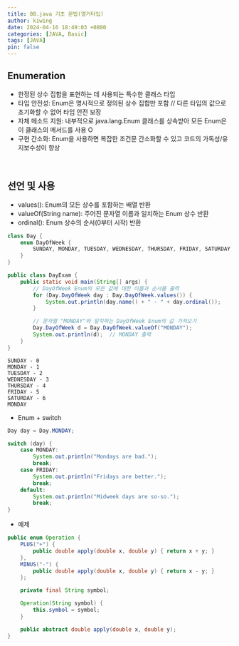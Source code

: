 ```yaml
---
title: 08.java 기초 문법(열거타입)
author: kiwing
date: 2024-04-16 18:49:03 +0800
categories: [JAVA, Basic]
tags: [JAVA]
pin: false
---
```


## Enumeration

- 한정된 상수 집합을 표현하는 데 사용되는 특수한 클래스 타입
- 타입 안전성: Enum은 명시적으로 정의된 상수 집합만 포함   // 다른 타입의 값으로 초기화할 수 없어 타입 안전 보장
- 자체 메소드 지원: 내부적으로 java.lang.Enum 클래스를 상속받아 모든 Enum은 이 클래스의 메서드를 사용 O
- 구현 간소화: Enum을 사용하면 복잡한 조건문 간소화할 수 있고 코드의 가독성/유지보수성이 향상

<br>

## 선언 및 사용

- values(): Enum의 모든 상수를 포함하는 배열 반환
- valueOf(String name): 주어진 문자열 이름과 일치하는 Enum 상수 반환
- ordinal(): Enum 상수의 순서(0부터 시작) 반환

```java
class Day {
    enum DayOfWeek {
        SUNDAY, MONDAY, TUESDAY, WEDNESDAY, THURSDAY, FRIDAY, SATURDAY;
    }
}

public class DayExam {
    public static void main(String[] args) {
        // DayOfWeek Enum의 모든 값에 대한 이름과 순서를 출력
        for (Day.DayOfWeek day : Day.DayOfWeek.values()) {
            System.out.println(day.name() + " - " + day.ordinal());
        }

        // 문자열 "MONDAY"와 일치하는 DayOfWeek Enum의 값 가져오기
        Day.DayOfWeek d = Day.DayOfWeek.valueOf("MONDAY");
        System.out.println(d);  // MONDAY 출력
    }
}
```
```
SUNDAY - 0
MONDAY - 1
TUESDAY - 2
WEDNESDAY - 3
THURSDAY - 4
FRIDAY - 5
SATURDAY - 6
MONDAY
```

- Enum + switch

```java
Day day = Day.MONDAY;

switch (day) {
    case MONDAY:
        System.out.println("Mondays are bad.");
        break;
    case FRIDAY:
        System.out.println("Fridays are better.");
        break;
    default:
        System.out.println("Midweek days are so-so.");
        break;
}

```

- 예제

```java
public enum Operation {
    PLUS("+") {
        public double apply(double x, double y) { return x + y; }
    },
    MINUS("-") {
        public double apply(double x, double y) { return x - y; }
    };

    private final String symbol;

    Operation(String symbol) {
        this.symbol = symbol;
    }

    public abstract double apply(double x, double y);
}
```

[nodejs]: https://nodejs.org/
[starter]: https://github.com/cotes2020/chirpy-starter
[pages-workflow-src]: https://docs.github.com/en/pages/getting-started-with-github-pages/configuring-a-publishing-source-for-your-github-pages-site#publishing-with-a-custom-github-actions-workflow
[latest-tag]: https://github.com/cotes2020/jekyll-theme-chirpy/tags
